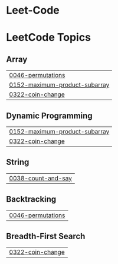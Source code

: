 # Leet-Code
<!---LeetCode Topics Start-->
# LeetCode Topics
## Array
|  |
| ------- |
| [0046-permutations](https://github.com/Rishi-scse/Leet-Code/tree/master/0046-permutations) |
| [0152-maximum-product-subarray](https://github.com/Rishi-scse/Leet-Code/tree/master/0152-maximum-product-subarray) |
| [0322-coin-change](https://github.com/Rishi-scse/Leet-Code/tree/master/0322-coin-change) |
## Dynamic Programming
|  |
| ------- |
| [0152-maximum-product-subarray](https://github.com/Rishi-scse/Leet-Code/tree/master/0152-maximum-product-subarray) |
| [0322-coin-change](https://github.com/Rishi-scse/Leet-Code/tree/master/0322-coin-change) |
## String
|  |
| ------- |
| [0038-count-and-say](https://github.com/Rishi-scse/Leet-Code/tree/master/0038-count-and-say) |
## Backtracking
|  |
| ------- |
| [0046-permutations](https://github.com/Rishi-scse/Leet-Code/tree/master/0046-permutations) |
## Breadth-First Search
|  |
| ------- |
| [0322-coin-change](https://github.com/Rishi-scse/Leet-Code/tree/master/0322-coin-change) |
<!---LeetCode Topics End-->